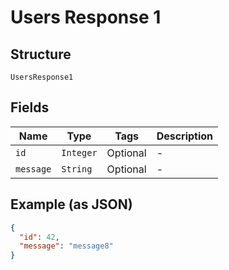 
# Users Response 1

## Structure

`UsersResponse1`

## Fields

| Name | Type | Tags | Description |
|  --- | --- | --- | --- |
| `id` | `Integer` | Optional | - |
| `message` | `String` | Optional | - |

## Example (as JSON)

```json
{
  "id": 42,
  "message": "message8"
}
```

